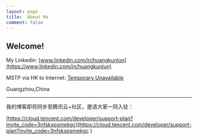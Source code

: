 ```yaml
---
layout: page
title:  About Me
comment: false
---
```



## Welcome!
		
My Linkedin: [www.linkedin.com/in/huangkunlun](https://www.linkedin.com/in/huangkunlun)

MSTP via HK to Internet: [Temporary Unavailable]()


Guangzhou,China


---

我的博客即将同步至腾讯云+社区，邀请大家一同入驻：

[https://cloud.tencent.com/developer/support-plan?invite_code=3nfskxpsmekgc](https://cloud.tencent.com/developer/support-plan?invite_code=3nfskxpsmekgc )       
